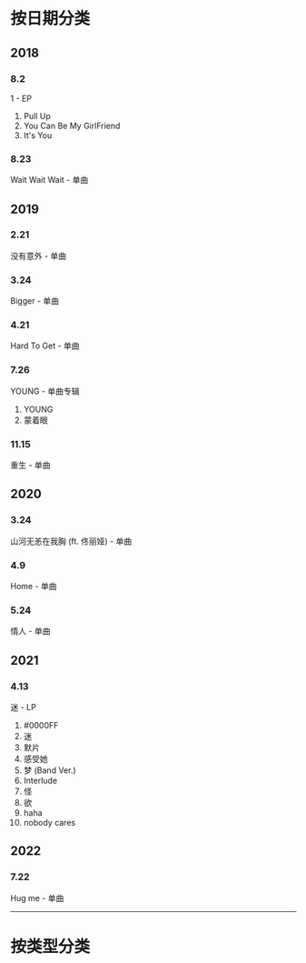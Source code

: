 # 按日期分类
## 2018
### 8.2
1 - EP
1. Pull Up
2. You Can Be My GirlFriend
3. It's You
### 8.23
Wait Wait Wait - 单曲
## 2019
### 2.21
没有意外 - 单曲
### 3.24
Bigger - 单曲
### 4.21
Hard To Get - 单曲
### 7.26
YOUNG - 单曲专辑
1. YOUNG
2. 蒙着眼
### 11.15
重生 - 单曲
## 2020
### 3.24
山河无恙在我胸 (ft. 佟丽娅) - 单曲
### 4.9
Home - 单曲
### 5.24
情人 - 单曲
## 2021
### 4.13
迷 - LP
1. #0000FF
2. 迷
3. 默片
4. 感受她
5. 梦 (Band Ver.)
6. Interlude
7. 怪
8. 欲
9. haha
10. nobody cares
## 2022
### 7.22
Hug me - 单曲

---

# 按类型分类